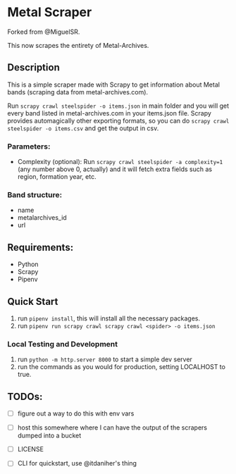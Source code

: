 # Metal Scraper

Forked from @MiguelSR.

This now scrapes the entirety of Metal-Archives.

## Description

This is a simple scraper made with Scrapy to get information about Metal bands (scraping data from metal-archives.com).

Run `scrapy crawl steelspider -o items.json` in main folder and you will get every band listed in metal-archives.com in your items.json file.
Scrapy provides automagically other exporting formats, so you can do `scrapy crawl steelspider -o items.csv` and get the output in csv.

### Parameters:

* Complexity (optional): Run `scrapy crawl steelspider -a complexity=1` (any number above 0, actually) and it will fetch extra fields such as region, formation year, etc.

### Band structure:

* name
* metalarchives_id
* url

## Requirements:

* Python
* Scrapy
* Pipenv

## Quick Start

1. run `pipenv install`, this will install all the necessary packages. 
2. run `pipenv run scrapy crawl scrapy crawl <spider> -o items.json` 

### Local Testing and Development
1. run `python -m http.server 8000` to start a simple dev server
2. run the commands as you would for production, setting LOCALHOST to true.

## TODOs:
- [ ] figure out a way to do this with env vars
- [ ] host this somewhere where I can have the output of the scrapers dumped into a bucket
- [ ] LICENSE
- [ ] CLI for quickstart, use @itdaniher's thing


